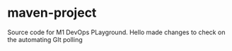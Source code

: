 # maven-project
Source code for M1 DevOps PLayground.
Hello 
made changes to check on the automating GIt polling
